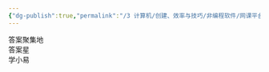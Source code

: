```yaml
---
{"dg-publish":true,"permalink":"/3 计算机/创建、效率与技巧/非编程软件/网课平台与作业/搜题/公众号/","title":"公众号"}
---
```



答案聚集地  
答案星  
学小易